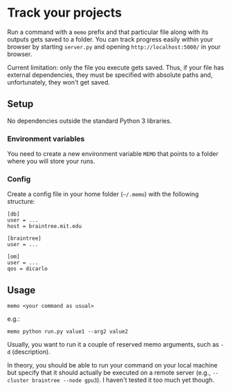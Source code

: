 # Track your projects

Run a command with a `memo` prefix and that particular file along with its outputs gets saved to a folder. You can track progress easily within your browser by starting `server.py` and opening `http://localhost:5000/` in your browser.

Current limitation: only the file you execute gets saved. Thus, if your file has external dependencies, they must be specified with absolute paths and, unfortunately, they won't get saved.


## Setup

No dependencies outside the standard Python 3 libraries.

### Environment variables

You need to create a new environment variable `MEMO` that points to a folder where you will store your runs.

### Config

Create a config file in your home folder (`~/.memo`) with the following structure:

```
[db]
user = ...
host = braintree.mit.edu

[braintree]
user = ...

[om]
user = ...
qos = dicarlo
```

## Usage

`memo <your command as usual>`

e.g.:

`memo python run.py value1 --arg2 value2`

Usually, you want to run it a couple of reserved memo arguments, such as `-d` (description).

In theory, you should be able to run your command on your local machine but specify that it should actually be executed on a remote server (e.g., `--cluster braintree --node gpu3`). I haven't tested it too much yet though.